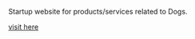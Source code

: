 Startup website for products/services related to Dogs.

<a href = "https://nilesh8757.github.io/projects/doggo/" target = "_blank">visit here </a>
